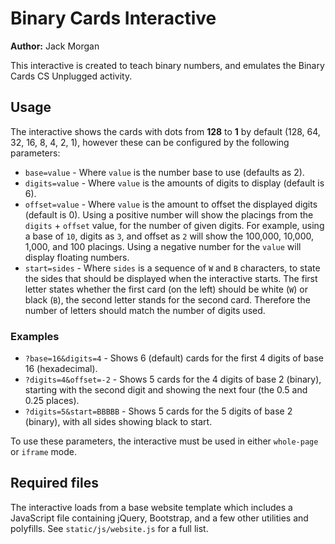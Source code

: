 # Binary Cards Interactive

**Author:** Jack Morgan

This interactive is created to teach binary numbers, and emulates the Binary Cards CS Unplugged activity.

## Usage

The interactive shows the cards with dots from **128** to **1** by default (128, 64, 32, 16, 8, 4, 2, 1), however these can be configured by the following parameters:

- `base=value` - Where `value` is the number base to use (defaults as 2).
- `digits=value` - Where `value` is the amounts of digits to display (default is 6).
- `offset=value` - Where `value` is the amount to offset the displayed digits (default is 0). Using a positive number will show the placings from the `digits` + `offset` value, for the number of given digits. For example, using a base of `10`, digits as `3`, and offset as `2` will show the 100,000, 10,000, 1,000, and 100 placings. Using a negative number for the `value` will display floating numbers.
- `start=sides` - Where `sides` is a sequence of `W` and `B` characters, to state the sides that should be displayed when the interactive starts. The first letter states whether the first card (on the left) should be white (`W`) or black (`B`), the second letter stands for the second card. Therefore the number of letters should match the number of digits used.

### Examples

- `?base=16&digits=4` - Shows 6 (default) cards for the first 4 digits of base 16 (hexadecimal).
- `?digits=4&offset=-2` - Shows 5 cards for the 4 digits of base 2 (binary), starting with the second digit and showing the next four (the 0.5 and 0.25 places).
- `?digits=5&start=BBBBB` - Shows 5 cards for the 5 digits of base 2 (binary), with all sides showing black to start.

To use these parameters, the interactive must be used in either `whole-page` or `iframe` mode.

## Required files

The interactive loads from a base website template which includes a JavaScript file containing jQuery, Bootstrap, and a few other utilities and polyfills.
See `static/js/website.js` for a full list.

